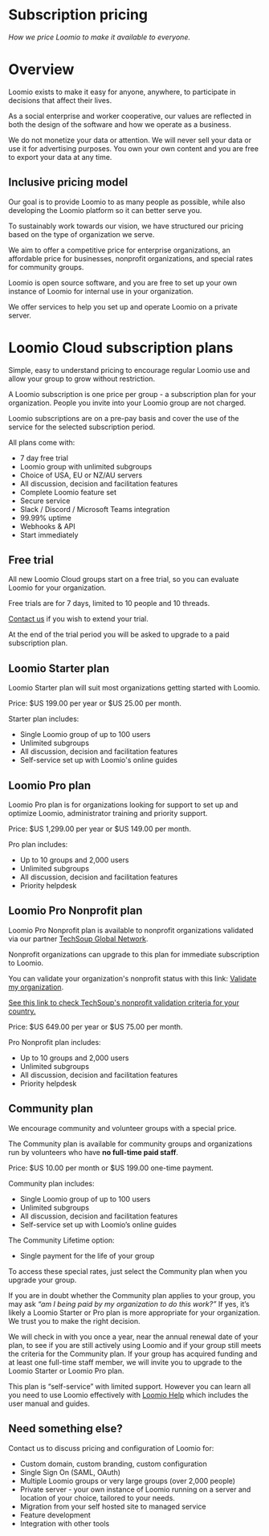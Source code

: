 # Subscription pricing
_How we price Loomio to make it available to everyone._

# Overview
Loomio exists to make it easy for anyone, anywhere, to participate in decisions that affect their lives.

As a social enterprise and worker cooperative, our values are reflected in both the design of the software and how we operate as a business.

We do not monetize your data or attention. We will never sell your data or use it for advertising purposes. You own your own content and you are free to export your data at any time.

## Inclusive pricing model
Our goal is to provide Loomio to as many people as possible, while also developing the Loomio platform so it can better serve you.

To sustainably work towards our vision, we have structured our pricing based on the type of organization we serve.

We aim to offer a competitive price for enterprise organizations, an affordable price for businesses, nonprofit organizations, and special rates for community groups.

Loomio is open source software, and you are free to set up your own instance of Loomio for internal use in your organization.  

We offer services to help you set up and operate Loomio on a private server.

# Loomio Cloud subscription plans
Simple, easy to understand pricing to encourage regular Loomio use and allow your group to grow without restriction.  

A Loomio subscription is one price per group - a subscription plan for your organization. People you invite into your Loomio group are not charged.

Loomio subscriptions are on a pre-pay basis and cover the use of the service for the selected subscription period.

All plans come with:
- 7 day free trial
- Loomio group with unlimited subgroups
- Choice of USA, EU or NZ/AU servers
- All discussion, decision and facilitation features
- Complete Loomio feature set
- Secure service
- Slack / Discord / Microsoft Teams integration
- 99.99% uptime
- Webhooks & API
- Start immediately

## Free trial
All new Loomio Cloud groups start on a free trial, so you can evaluate Loomio for your organization.

Free trials are for 7 days, limited to 10 people and 10 threads.

[Contact us](https://www.loomio.com/contact) if you wish to extend your trial.

At the end of the trial period you will be asked to upgrade to a paid subscription plan.

## Loomio Starter plan
Loomio Starter plan will suit most organizations getting started with Loomio.

Price: $US 199.00 per year or $US 25.00 per month.

Starter plan includes:
- Single Loomio group of up to 100 users
- Unlimited subgroups
- All discussion, decision and facilitation features
- Self-service set up with Loomio's online guides

## Loomio Pro plan
Loomio Pro plan is for organizations looking for support to set up and optimize Loomio, administrator training and priority support.

Price: $US 1,299.00 per year or $US 149.00 per month.

Pro plan includes:
- Up to 10 groups and 2,000 users
- Unlimited subgroups
- All discussion, decision and facilitation features
- Priority helpdesk

## Loomio Pro Nonprofit plan
Loomio Pro Nonprofit plan is available to nonprofit organizations validated via our partner [TechSoup Global Network](https://www.techsoup.org/).

Nonprofit organizations can upgrade to this plan for immediate subscription to Loomio. 

You can validate your organization's nonprofit status with this link:  [Validate my organization](https://app.ngok.techsoup.org/Default.aspx?vendorAppId=bbc8a1ce-89f4-4caf-a12b-93c7608a29c1).

[See this link to check TechSoup's nonprofit validation criteria for your country.](https://www.techsoup.global/techsoup-local-ngo-definitions)

Price: $US 649.00 per year or $US 75.00 per month.

Pro Nonprofit plan includes:
- Up to 10 groups and 2,000 users
- Unlimited subgroups
- All discussion, decision and facilitation features
- Priority helpdesk

## Community plan
We encourage community and volunteer groups with a special price.

The Community plan is available for community groups and organizations run by volunteers who have **no full-time paid staff**.

Price: $US 10.00 per month or $US 199.00 one-time payment.

Community plan includes:
- Single Loomio group of up to 100 users
- Unlimited subgroups
- All discussion, decision and facilitation features
- Self-service set up with Loomio’s online guides

The Community Lifetime option:
- Single payment for the life of your group

To access these special rates, just select the Community plan when you upgrade your group.

If you are in doubt whether the Community plan applies to your group, you may ask *“am I being paid by my organization to do this work?”* If yes, it’s likely a Loomio Starter or Pro plan is more appropriate for your organization. We trust you to make the right decision.  

We will check in with you once a year, near the annual renewal date of your plan, to see if you are still actively using Loomio and if your group still meets the criteria for the Community plan. If your group has acquired funding and at least one full-time staff member, we will invite you to upgrade to the Loomio Starter or Loomio Pro plan.

This plan is “self-service” with limited support. However you can learn all you need to use Loomio effectively with [Loomio Help](https://help.loomio.com) which includes the user manual and guides.

## Need something else?
Contact us to discuss pricing and configuration of Loomio for:
- Custom domain, custom branding, custom configuration
- Single Sign On (SAML, OAuth)
- Multiple Loomio groups or very large groups (over 2,000 people)
- Private server - your own instance of Loomio running on a server and location of your choice, tailored to your needs.
- Migration from your self hosted site to managed service
- Feature development
- Integration with other tools
